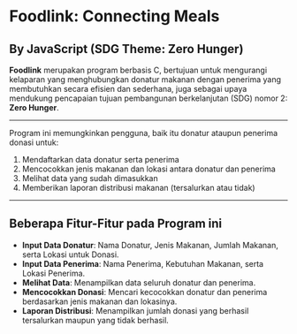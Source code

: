 # Foodlink: Connecting Meals
## By JavaScript (SDG Theme: Zero Hunger)

**Foodlink** merupakan program berbasis C, bertujuan untuk mengurangi kelaparan yang menghubungkan donatur makanan dengan penerima yang membutuhkan secara efisien dan sederhana, juga sebagai upaya mendukung pencapaian tujuan pembangunan berkelanjutan (SDG) nomor 2: **Zero Hunger**.

---

Program ini memungkinkan pengguna, baik itu donatur ataupun penerima donasi untuk:
1. Mendaftarkan data donatur serta penerima
2. Mencocokkan jenis makanan dan lokasi antara donatur dan penerima
3. Melihat data yang sudah dimasukkan
4. Memberikan laporan distribusi makanan (tersalurkan atau tidak)

---

## Beberapa Fitur-Fitur pada Program ini
- **Input Data Donatur**: Nama Donatur, Jenis Makanan, Jumlah Makanan, serta Lokasi untuk Donasi.
- **Input Data Penerima**: Nama Penerima, Kebutuhan Makanan, serta Lokasi Penerima.
- **Melihat Data**: Menampilkan data seluruh donatur dan penerima.
- **Mencocokkan Donasi**: Mencari kecocokkan donatur dan penerima berdasarkan jenis makanan dan lokasinya.
- **Laporan Distribusi**: Menampilkan jumlah donasi yang berhasil tersalurkan maupun yang tidak berhasil. 
